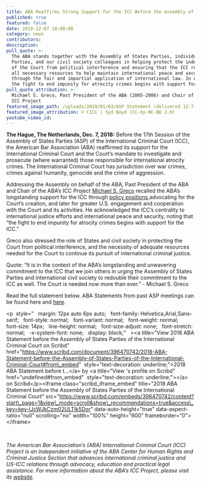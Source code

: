 ```yaml
---
title: ABA Reaffirms Strong Support for the ICC Before the Assembly of States Parties
published: true
featured: false
date: 2018-12-07 18:00:00
category: news
contributors:
description:
pull_quote: >-
  The ABA stands together with the Assembly of States Parties, individual States
  Parties, and our civil society colleagues in helping protect the independence
  of the Court from political interference and ensuring that the ICC receives
  all necessary resources to help maintain international peace and security
  through the fair and impartial application of international law. In our view,
  the fight to end impunity for atrocity crimes begins with support for the ICC.
pull_quote_attribution: >-
  Michael S. Greco, Past President of the ABA (2005-2006) and Chair of the ABA’s
  ICC Project
featured_image_path: /uploads/2019/01/03/ASP Statement (delivered 12-7-18 by Michael Greco).jpg
featured_image_attribution: © CICC | Syd Boyd (CC-by-NC-ND 2.0)
youtube_video_id:
---
```


**The Hague, The Netherlands, Dec. 7, 2018:** Before the 17th Session of the Assembly of States Parties (ASP) of the International Criminal Court (ICC), the American Bar Association (ABA) reaffirmed its support for the International Criminal Court and the Court’s mandate to investigate and prosecute (where warranted) those responsible for international atrocity crimes. The International Criminal Court has jurisdiction over war crimes, crimes against humanity, genocide and the crime of aggression.

Addressing the Assembly on behalf of the ABA, Past President of the ABA and Chair of the ABA’s ICC Project [Michael S. Greco](https://www.aba-icc.org/board-of-advisors/michael-s-greco/) recalled the ABA’s longstanding support for the ICC through [policy positions ](https://www.aba-icc.org/the-aba-icc-project/aba-policy-on-the-icc/)advocating for the Court’s creation, and later for greater U.S. engagement and cooperation with the Court and its activities. He acknowledged the ICC’s centrality to international justice efforts and international peace and security, noting that “the fight to end impunity for atrocity crimes begins with support for the ICC.”

Greco also stressed the role of States and civil society in protecting the Court from political interference, and the necessity of adequate resources needed for the Court to continue its pursuit of international criminal justice.

Quote: “It is in the context of the ABA’s longstanding and unwavering commitment to the ICC that we join others in urging the Assembly of States Parties and international civil society to redouble their commitment to the ICC as well. The Court is needed now more than ever.” - Michael S. Greco

Read the full statement below. ABA Statements from past ASP meetings can be found here and [here](https://www.international-criminal-justice-today.org/news/aba-stresses-the-importance-of-judicial-independence-and-empowerment-before-the-icc-assembly-of-states-parties/).

&lt;p  style="   margin: 12px auto 6px auto;   font-family: Helvetica,Arial,Sans-serif;   font-style: normal;   font-variant: normal;   font-weight: normal;   font-size: 14px;   line-height: normal;   font-size-adjust: none;   font-stretch: normal;   -x-system-font: none;   display: block;"   &gt;&lt;a title="View 2018 ABA Statement before the Assembly of States Parties of the International Criminal Court on Scribd" href="https://www.scribd.com/document/396470742/2018-ABA-Statement-before-the-Assembly-of-States-Parties-of-the-International-Criminal-Court#from\_embed"  style="text-decoration: underline;"&gt;2018 ABA Statement before t…&lt;/a&gt; by &lt;a title="View 's profile on Scribd" href="undefined#from\_embed"  style="text-decoration: underline;"&gt;&lt;/a&gt; on Scribd&lt;/p&gt;&lt;iframe class="scribd\_iframe\_embed" title="2018 ABA Statement before the Assembly of States Parties of the International Criminal Court" src="https://www.scribd.com/embeds/396470742/content?start\_page=1&view\_mode=scroll&show\_recommendations=true&access\_key=key-lJcWJkCzm02ULTIk5Dor" data-auto-height="true" data-aspect-ratio="null" scrolling="no" width="100%" height="600" frameborder="0"&gt;&lt;/iframe&gt;

 

*The American Bar Association’s (ABA) International Criminal Court (ICC) Project is an independent initiative of the ABA Center for Human Rights and Criminal Justice Section that advances international criminal justice and US-ICC relations through advocacy, education and practical legal assistance. For more information about the ABA’s ICC Project, please visit its [website](www.aba-icc.org).*